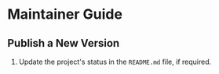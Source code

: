 <!--
SPDX-FileCopyrightText: 2024-2025 kdmg contributors <https://github.com/ForNeVeR/kdmg>

SPDX-License-Identifier: Apache-2.0
-->

Maintainer Guide
================

Publish a New Version
---------------------
1. Update the project's status in the `README.md` file, if required.
